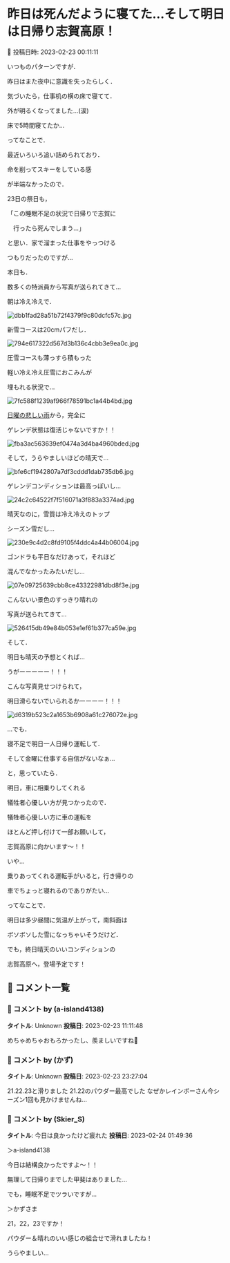 # 昨日は死んだように寝てた…そして明日は日帰り志賀高原！

📅 投稿日時: 2023-02-23 00:11:11

いつものパターンですが．


昨日はまた夜中に意識を失ったらしく．


気づいたら，仕事机の横の床で寝てて．


外が明るくなってました…(涙)


床で5時間寝てたか…





ってなことで．


最近いろいろ追い詰められており．


命を削ってスキーをしている感


が半端なかったので．


23日の祭日も，


「この睡眠不足の状況で日帰りで志賀に


　行ったら死んでしまう…」


と思い．家で溜まった仕事をやっつける


つもりだったのですが…





本日も．


数多くの特派員から写真が送られてきて…





朝は冷え冷えで．




![dbb1fad28a51b72f4379f9c80dcfc57c.jpg](images/dbb1fad28a51b72f4379f9c80dcfc57c.jpg)







新雪コースは20cmパフだし．




![794e617322d567d3b136c4cbb3e9ea0c.jpg](images/794e617322d567d3b136c4cbb3e9ea0c.jpg)







圧雪コースも薄っすら積もった


軽い冷え冷え圧雪におこみんが


埋もれる状況で…




![7fc588f1239af966f78591bc1a44b4bd.jpg](images/7fc588f1239af966f78591bc1a44b4bd.jpg)







[日曜の悲しい雨](ef6a90307a844f7822e74153e866bdbf1.md)から，完全に


ゲレンデ状態は復活じゃないですか！！




![fba3ac563639ef0474a3d4ba4960bded.jpg](images/fba3ac563639ef0474a3d4ba4960bded.jpg)







そして，うらやましいほどの晴天で…




![bfe6cf1942807a7df3cddd1dab735db6.jpg](images/bfe6cf1942807a7df3cddd1dab735db6.jpg)




ゲレンデコンディションは最高っぽいし…




![24c2c64522f7f516071a3f883a3374ad.jpg](images/24c2c64522f7f516071a3f883a3374ad.jpg)







晴天なのに，雪質は冷え冷えのトップ


シーズン雪だし…




![230e9c4d2c8fd9105f4ddc4a44b06004.jpg](images/230e9c4d2c8fd9105f4ddc4a44b06004.jpg)







ゴンドラも平日なだけあって，それほど


混んでなかったみたいだし…




![07e09725639cbb8ce43322981dbd8f3e.jpg](images/07e09725639cbb8ce43322981dbd8f3e.jpg)







こんないい景色のすっきり晴れの


写真が送られてきて…




![526415db49e84b053e1ef61b377ca59e.jpg](images/526415db49e84b053e1ef61b377ca59e.jpg)







そして．


明日も晴天の予想とくれば…


うがーーーーー！！！


こんな写真見せつけられて，


明日滑らないでいられるかーーーー！！！




![d6319b523c2a1653b6908a61c276072e.jpg](images/d6319b523c2a1653b6908a61c276072e.jpg)







…でも．


寝不足で明日一人日帰り運転して．


そして金曜に仕事する自信がないなぁ…


と，思っていたら．


明日，車に相乗りしてくれる


犠牲者心優しい方が見つかったので．





犠牲者心優しい方に車の運転を


ほとんど押し付けて一部お願いして，


志賀高原に向かいます～！！





いや…


乗りあってくれる運転手がいると，行き帰りの


車でちょっと寝れるのでありがたい…





ってなことで．


明日は多少昼間に気温が上がって，南斜面は


ボソボソした雪になっちゃいそうだけど．


でも，終日晴天のいいコンディションの


志賀高原へ，登場予定です！

## 💬 コメント一覧

### 💬 コメント by (a-island4138)
**タイトル**: Unknown
**投稿日**: 2023-02-23 11:11:48

めちゃめちゃおもろかったし、羨ましいですね🤣

### 💬 コメント by (かず)
**タイトル**: Unknown
**投稿日**: 2023-02-23 23:27:04

21.22.23と滑りました  21.22のパウダー最高でした  なぜかレインボーさん今シーズン1回も見かけませんね…

### 💬 コメント by (Skier_S)
**タイトル**: 今日は良かったけど疲れた
**投稿日**: 2023-02-24 01:49:36

＞a-island4138

今日は結構良かったですよ～！！

無理して日帰りまでした甲斐はありました…

でも，睡眠不足でツラいですが…



＞かずさま

21，22，23ですか！

パウダー＆晴れのいい感じの組合せで滑れましたね！

うらやましい…

